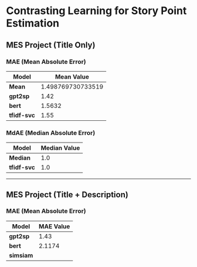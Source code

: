 # Contrasting Learning for Story Point Estimation

## MES Project (Title Only)

### MAE (Mean Absolute Error)

| Model       | Mean Value      |
|-------------|-----------------|
| **Mean**    | 1.498769730733519 |
| **gpt2sp**  | 1.42            |
| **bert**    | 1.5632          |
| **tfidf-svc** | 1.55          |

### MdAE (Median Absolute Error)

| Model       | Median Value    |
|-------------|-----------------|
| **Median**  | 1.0             |
| **tfidf-svc** | 1.0           |

---

## MES Project (Title + Description)

### MAE (Mean Absolute Error)

| Model       | MAE Value       |
|-------------|-----------------|
| **gpt2sp**  | 1.43            |
| **bert**    | 2.1174          |
| **simsiam**    |           |
